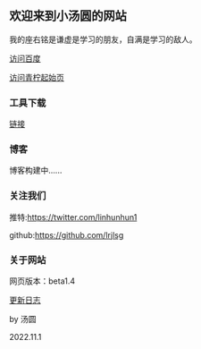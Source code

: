 ## 欢迎来到小汤圆的网站

我的座右铭是谦虚是学习的朋友，自满是学习的敌人。

[访问百度](https://baidu.com)

[访问青柠起始页](https://limestart.cn)

### 工具下载

[链接](https://lrjlsg.github.io/gq)

### 博客

博客构建中......

### 关注我们

推特:https://twitter.com/linhunhun1

github:https://github.com/lrjlsg

### 关于网站

网页版本：beta1.4

[更新日志](https://lrjlsg.github.io/gx)

by 汤圆

2022.11.1
